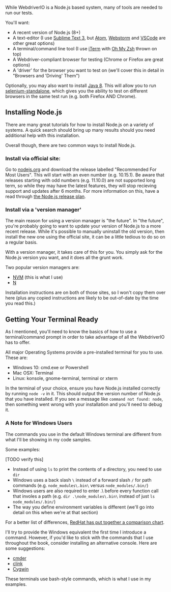 While WebdriverIO is a Node.js based system, many of tools are needed to run our tests.

You'll want:

- A recent version of Node.js (8+)
- A text-editor (I use [Sublime Text 3](https://www.sublimetext.com/3), but [Atom](https://atom.io/), [Webstorm](https://www.jetbrains.com/webstorm) and [VSCode](https://code.visualstudio.com/) are other great options)
- A terminal/command line tool (I use [iTerm](https://iterm2.com/) with [Oh My Zsh](https://ohmyz.sh/) thrown on top)
- A Webdriver-compliant browser for testing (Chrome or Firefox are great options)
- A 'driver' for the browser you want to test on (we'll cover this in detail in "Browsers and 'Driving' Them")

Optionally, you may also want to install [Java 8](https://java.com/en/download/). This will allow you to run [selenium-standalone](https://github.com/vvo/selenium-standalone), which gives you the ability to test on different browsers in the same test run (e.g. both Firefox AND Chrome). 

## Installing Node.js

There are many great tutorials for how to install Node.js on a variety of systems. A quick search should bring up many results should you need additional help with this installation.

Overall though, there are two common ways to install Node.js. 

### Install via official site:

Go to [nodejs.org](https://nodejs.org/) and download the release labelled "Recommended For Most Users". This will start with an even number (e.g. 10.15.1). Be aware that releases starting with odd numbers (e.g. 11.10.0) are not supported long term, so while they may have the latest features, they will stop recieving support and updates after 6 months. For more information on this, have a read through [the Node.js release plan](https://github.com/nodejs/Release#release-plan).

### Install via a 'version manager'

The main reason for using a version manager is "the future". In "the future", you're probably going to want to update your version of Node.js to a more recent release. While it's possible to manually uninstall the old version, then install the new one using the official site, it can be a little tedious to do so on a regular basis. 

With a version manager, it takes care of this for you. You simply ask for the Node.js version you want, and it does all the grunt work.

Two popular version managers are:

- [NVM](https://github.com/creationix/nvm) (this is what I use)
- [N](https://github.com/tj/n)

Installation instructions are on both of those sites, so I won't copy them over here (plus any copied instructions are likely to be out-of-date by the time you read this.)

## Getting Your Terminal Ready

As I mentioned, you'll need to know the basics of how to use a terminal/command prompt in order to take advantage of all the WebdriverIO has to offer.

All major Operating Systems provide a pre-installed terminal for you to use. These are:

- Windows 10: cmd.exe or Powershell
- Mac OSX: Terminal
- Linux: konsole, gnome-terminal, terminal or xterm

In the terminal of your choice, ensure you have Node.js installed correctly by running `node -v` in it. This should output the version number of Node.js that you have installed. If you see a message like `command not found: node`, then something went wrong with your installation and you'll need to debug it.

### A Note for Windows Users

The commands you use in the default Windows terminal are different from what I'll be showing in my code samples. 

Some examples:

[TODO verify this]
- Instead of using `ls` to print the contents of a directory, you need to use `dir`
- Windows uses a back slash `\` instead of a forward slash `/` for path commands (e.g. `node_modules\.bin\` versus `node_modules/.bin/`)
- Windows users are also required to enter .\ before every function call that involes a path (e.g. `dir .\node_modules\.bin\` instead of just `ls node_modules/.bin/`)
- The way you define environment variables is different (we'll go into detail on this when we're at that section)

For a better list of differences, [RedHat has put together a comparison chart](https://web.archive.org/web/20170715114407/https://access.redhat.com/documentation/en-US/Red_Hat_Enterprise_Linux/4/html/Step_by_Step_Guide/ap-doslinux.html).

I'll try to provide the Windows equivalent the first time I introduce a command. However, if you'd like to stick with the commands that I use throughout the book, consider installing an alternative console. Here are some suggestions:

- [cmder](https://cmder.net/)
- [clink](http://mridgers.github.io/clink/)
- [Cygwin](https://www.cygwin.com/)

These terminals use bash-style commands, which is what I use in my examples.